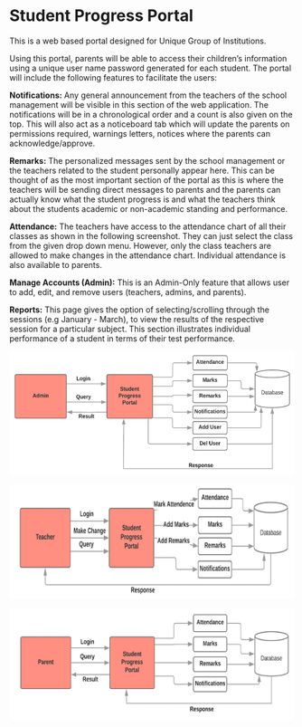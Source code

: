 # Student Progress Portal

This is a web based portal designed for Unique Group of Institutions.

Using this portal, parents will be able to access their children’s information using a unique user name password generated for each student. The portal will include the following features to facilitate the users:

**Notifications:** Any general announcement from the teachers of the school management will be visible in this section of the web application. The notifications will be in a chronological order and a count is also given on the top. This will also act as a noticeboard tab which will update the parents on permissions required, warnings letters, notices where the parents can acknowledge/approve.

**Remarks:** The personalized messages sent by the school management or the teachers related to the student personally appear here. This can be thought of as the most important section of the portal as this is where the teachers will be sending direct messages to parents and the parents can actually know what the student progress is and what the teachers think about the students academic or non-academic standing and performance.

**Attendance:** The teachers have access to the attendance chart of all their classes as shown in the following screenshot. They can just select the class from the given drop down menu. However, only the class teachers are allowed to make changes in the attendance chart. Individual attendance is also available to parents.

**Manage Accounts (Admin):** This is an Admin-Only feature that allows user to add, edit, and remove users (teachers, admins, and parents).

**Reports:** This page gives the option of selecting/scrolling through the sessions (e.g January - March), to view the results of the respective session for a particular subject. This section illustrates individual performance of a student in terms of their test performance.

![Admin Flowchart](admin_flowchart.png)

![Teacher Flowchart](teacher_flowchart.png)

![Parent Flowchart](parent_flowchart.png)
